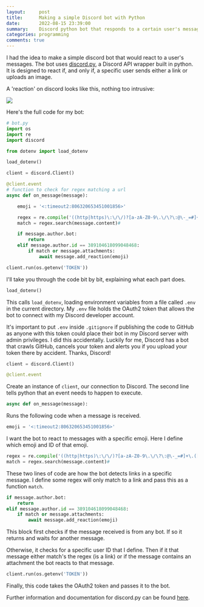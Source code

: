```yaml
---
layout:     post
title:      Making a simple Discord bot with Python
date:       2022-08-15 23:39:00
summary:    Discord python bot that responds to a certain user's messages.
categories: programming
comments: true
---
```

I had the idea to make a simple discord bot that would react to a user's messages. The bot uses [discord.py](https://discordpy.readthedocs.io/en/latest/index.html), a Discord API wrapper built in python. It is designed to react if, and only if, a specific user sends either a link or uploads an image.

A 'reaction' on discord looks like this, nothing too intrusive:

![](https://www.bgigurtsis.com/pictures/posts/discordbot/1.png)

Here's the full code for my bot:

```python
# bot.py
import os
import re
import discord

from dotenv import load_dotenv

load_dotenv()

client = discord.Client()

@client.event
# function to check for regex matching a url
async def on_message(message):

    emoji = '<:timeout2:806320653451001856>'

    regex = re.compile('((http|https)\:\/\/)?[a-zA-Z0-9\.\/\?\:@\-_=#]+\.([a-zA-Z]){2,6}([a-zA-Z0-9\.\&\/\?\:@\-_=#])*')
    match = regex.search(message.content)#

    if message.author.bot:
        return
    elif message.author.id == 389104618099048468:
        if match or message.attachments:
            await message.add_reaction(emoji)

client.run(os.getenv('TOKEN'))
```

I'll take you through the code bit by bit, explaining what each part does.

```python
load_dotenv()
```

This calls <code>load_dotenv</code>, loading environment variables from a file called `.env` in the current directory. My `.env` file holds the OAuth2 token that allows the bot to connect with my Discord developer account.

It's important to put `.env` inside `.gitignore` if publishing the code to GitHub as anyone with this token could place their bot in my Discord server with admin privileges. I did this accidentally. Luckily for me, Discord has a bot that crawls GitHub, cancels your token and alerts you if you upload your token there by accident. Thanks, Discord!

```python
client = discord.Client()

@client.event
```

Create an instance of `client`, our connection to Discord. The second line tells python that an event needs to happen to execute.

```python
async def on_message(message):
```

Runs the following code when a message is received.

```python
emoji = '<:timeout2:806320653451001856>'
```

I want the bot to react to messages with a specific emoji. Here I define which emoji and ID of that emoji.

```python
regex = re.compile('((http|https)\:\/\/)?[a-zA-Z0-9\.\/\?\:@\-_=#]+\.([a-zA-Z]){2,6}([a-zA-Z0-9\.\&\/\?\:@\-_=#])*')
match = regex.search(message.content)#
```

These two lines of code are how the bot detects links in a specific message. I define some regex will only match to a link and pass this as a function `match`.

```python
if message.author.bot:
    return
elif message.author.id == 389104618099048468:
    if match or message.attachments:
        await message.add_reaction(emoji)
```

This block first checks if the message received is from any bot. If so it returns and waits for another message.

Otherwise, it checks for a specific user ID that I define. Then if it that message either match's the regex (is a link) or if the message contains an attachment the bot reacts to that message.

```python
client.run(os.getenv('TOKEN'))
```

Finally, this code takes the OAuth2 token and passes it to the bot.

Further information and documentation for discord.py can be found [here](https://discordpy.readthedocs.io/en/latest/index.html).
